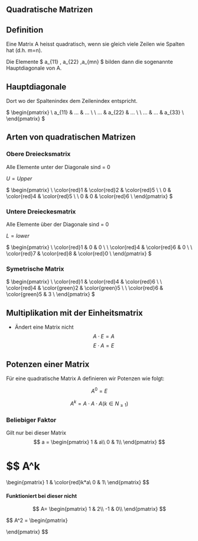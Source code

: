 ## Quadratische Matrizen

## Definition
Eine Matrix A heisst quadratisch, wenn sie gleich viele Zeilen wie Spalten hat (d.h. m=n).

Die Elemente $ a_{11} , a_{22} ,a_{mn} $ bilden dann die sogenannte Hauptdiagonale von A.


## Hauptdiagonale
Dort wo der Spaltenindex dem Zeilenindex entspricht.

$
	\begin{pmatrix}
\ a_{11} & ...  & ... \\
\ ... & a_{22}  & ... \\
\ ... & ...  & a_{33} \\
\end{pmatrix}
$


## Arten von quadratischen Matrizen

### Obere Dreiecksmatrix
Alle Elemente unter der Diagonale sind = 0

$U = Upper$

$ \begin{pmatrix}
\ \color{red}1 & \color{red}2  & \color{red}5 \\
\ 0 & \color{red}4  & \color{red}5 \\
\ 0 & 0  & \color{red}6 \\
\end{pmatrix} $


### Untere Dreieckesmatrix
Alle Elemente über der Diagonale sind = 0

$L = lower$

$ \begin{pmatrix}
\ \color{red}1 & 0  & 0 \\
\ \color{red}4 & \color{red}6  & 0 \\
\ \color{red}7 & \color{red}8  & \color{red}0 \\
\end{pmatrix} $

### Symetrische Matrix

$ \begin{pmatrix}
\ \color{red}1 & \color{red}4  & \color{red}6 \\
\ \color{red}4 & \color{green}2  & \color{green}5 \\
\ \color{red}6 & \color{green}5  & 3 \\
\end{pmatrix} $

## Multiplikation mit der Einheitsmatrix


- Ändert eine Matrix nicht
$$ A \cdot E = A $$
$$ E \cdot A = E $$

## Potenzen einer Matrix
Für eine quadratische Matrix A definieren wir Potenzen wie folgt:

$$ A^0 = E $$

$$ A^k = A \cdot A \cdot A
(k \in N_{\geq1})
$$

### Beliebiger Faktor
Gilt nur bei dieser Matrix
$$ a =
\begin{pmatrix}
1 & a\\
0 & 1\\
\end{pmatrix}
$$

$$ A^k 
=
\begin{pmatrix}
1 & \color{red}k*a\\
0 & 1\\
\end{pmatrix}
$$

#### Funktioniert bei dieser nicht
$$
A=
\begin{pmatrix}
1 & 2\\
-1 & 0\\
\end{pmatrix}
$$

$$
A^2 =
\begin{pmatrix}

\end{pmatrix}
$$